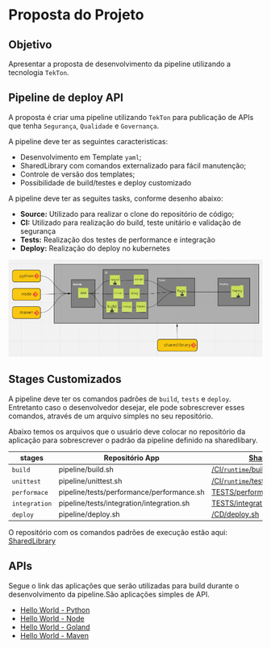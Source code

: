 # Proposta do Projeto 

## Objetivo

Apresentar a proposta de desenvolvimento da pipeline utilizando a tecnologia `TekTon`.

## Pipeline de deploy API

A proposta é criar uma pipeline utilizando `TekTon` para publicação de APIs que tenha  `Segurança`, `Qualidade` e `Governança`.

A pipeline deve ter as seguintes caracteristicas:

* Desenvolvimento em Template `yaml`; 
* SharedLibrary com comandos externalizado para fácil manutenção;
* Controle de versão dos templates;
* Possibilidade de build/testes e deploy customizado

A pipeline deve ter as seguites tasks, conforme desenho abaixo:

* **Source:** Utilizado para realizar o clone do repositório de código;
* **CI:** Utilizado para realização do build, teste unitário e validação de segurança
* **Tests:** Realização dos testes de performance e integração
* **Deploy:** Realização do deploy no kubernetes

![projeto](img/image14.png)


## Stages Customizados

A pipeline deve ter os comandos padrões de `build`, `tests` e `deploy`. Entretanto caso o desenvolvedor desejar, ele pode sobrescrever esses comandos, através de um arquivo simples no seu repositório.

Abaixo temos os arquivos que o usuário deve colocar no repositório da aplicação para sobrescrever o padrão da pipeline definido na sharedlibary.


|stages| Repositório App |[SharedLibrary](https://github.com/clodonil/tekton-sharedlibrary)|
|-------|------|-------------|
|`build` | pipeline/build.sh |[/CI/`runtime`/build/build.sh](https://github.com/clodonil/tekton-sharedlibrary/blob/main/CI/python/build/build.sh)|
| `unittest` |pipeline/unittest.sh | [/CI/`runtime`/tests/unittest.sh](https://github.com/clodonil/tekton-sharedlibrary/blob/main/CI/python/build/build.sh) |
| `performace` | pipeline/tests/performance/performance.sh  | [TESTS/performance/performance.sh](https://github.com/clodonil/tekton-sharedlibrary/blob/main/TESTS/performance/performance.sh)  |
| `integration`| pipeline/tests/integration/integration.sh  | [TESTS/integration/integration.sh](https://github.com/clodonil/tekton-sharedlibrary/blob/main/TESTS/integration/integration.sh) |
| `deploy`|pipeline/deploy.sh | [/CD/deploy.sh](https://github.com/clodonil/tekton-sharedlibrary/blob/main/CD/deploy.sh) |

O repositório com os comandos padrões de execução estão aqui: [SharedLibrary](https://github.com/clodonil/tekton-sharedlibrary)

## APIs

Segue o link das aplicações que serão utilizadas para build durante o desenvolvimento da pipeline.São aplicações simples de API.

* [Hello World - Python](https://github.com/clodonil/Hello-World-Python)
* [Hello World - Node](https://github.com/clodonil/Hello-World-Node)
* [Hello World - Goland](https://github.com/clodonil/Hello-World-Goland)
* [Hello World - Maven](https://github.com/clodonil/Hello-World-Maven)

